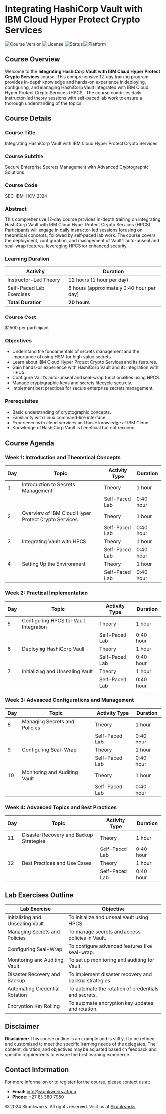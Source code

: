# Integrating HashiCorp Vault with IBM Cloud Hyper Protect Crypto Services

![Course Version](https://img.shields.io/badge/Course%20Version-1.0.0-brightgreen)
![License](https://img.shields.io/badge/License-MIT-blue)
![Status](https://img.shields.io/badge/Status-Under%20Development-yellow)
![Platform](https://img.shields.io/badge/Platform-IBM%20Cloud%20%7C%20HashiCorp%20Vault-lightgrey)

## Course Overview

Welcome to the **Integrating HashiCorp Vault with IBM Cloud Hyper Protect Crypto Services** course. This comprehensive 12-day training program provides in-depth knowledge and hands-on experience in deploying, configuring, and managing HashiCorp Vault integrated with IBM Cloud Hyper Protect Crypto Services (HPCS). The course combines daily instructor-led theory sessions with self-paced lab work to ensure a thorough understanding of the topics.

## Course Details

### Course Title
Integrating HashiCorp Vault with IBM Cloud Hyper Protect Crypto Services

### Course Subtitle
Secure Enterprise Secrets Management with Advanced Cryptographic Solutions

### Course Code
SEC-IBM-HCV-2024

### Abstract
This comprehensive 12-day course provides in-depth training on integrating HashiCorp Vault with IBM Cloud Hyper Protect Crypto Services (HPCS). Participants will engage in daily instructor-led sessions focusing on theoretical concepts, followed by self-paced lab work. The course covers the deployment, configuration, and management of Vault’s auto-unseal and seal-wrap features, leveraging HPCS for enhanced security.

### Learning Duration

| Activity                    | Duration                           |
|-----------------------------|-------------------------------------|
| Instructor-Led Theory       | 12 hours (1 hour per day)          |
| Self-Paced Lab Exercises    | 8 hours (approximately 0:40 hour per day) |
| **Total Duration**          | **20 hours**                       |

### Course Cost
$1500 per participant

### Objectives

- Understand the fundamentals of secrets management and the importance of using HSM for high-value secrets.
- Learn about IBM Cloud Hyper Protect Crypto Services and its features.
- Gain hands-on experience with HashiCorp Vault and its integration with HPCS.
- Configure Vault’s auto-unseal and seal-wrap functionalities using HPCS.
- Manage cryptographic keys and secrets lifecycle securely.
- Implement best practices for secure enterprise secrets management.

### Prerequisites

- Basic understanding of cryptographic concepts.
- Familiarity with Linux command-line interface.
- Experience with cloud services and basic knowledge of IBM Cloud.
- Knowledge of HashiCorp Vault is beneficial but not required.

## Course Agenda

### Week 1: Introduction and Theoretical Concepts

| Day | Topic                                   | Activity Type       | Duration          |
|-----|-----------------------------------------|---------------------|-------------------|
| 1   | Introduction to Secrets Management      | Theory              | 1 hour            |
|     |                                         | Self-Paced Lab      | 0:40 hour         |
| 2   | Overview of IBM Cloud Hyper Protect Crypto Services | Theory | 1 hour |
|     |                                         | Self-Paced Lab      | 0:40 hour         |
| 3   | Integrating Vault with HPCS             | Theory              | 1 hour            |
|     |                                         | Self-Paced Lab      | 0:40 hour         |
| 4   | Setting Up the Environment              | Theory              | 1 hour            |
|     |                                         | Self-Paced Lab      | 0:40 hour         |

### Week 2: Practical Implementation

| Day | Topic                                   | Activity Type       | Duration          |
|-----|-----------------------------------------|---------------------|-------------------|
| 5   | Configuring HPCS for Vault Integration  | Theory              | 1 hour            |
|     |                                         | Self-Paced Lab      | 0:40 hour         |
| 6   | Deploying HashiCorp Vault               | Theory              | 1 hour            |
|     |                                         | Self-Paced Lab      | 0:40 hour         |
| 7   | Initializing and Unsealing Vault        | Theory              | 1 hour            |
|     |                                         | Self-Paced Lab      | 0:40 hour         |

### Week 3: Advanced Configurations and Management

| Day | Topic                                   | Activity Type       | Duration          |
|-----|-----------------------------------------|---------------------|-------------------|
| 8   | Managing Secrets and Policies           | Theory              | 1 hour            |
|     |                                         | Self-Paced Lab      | 0:40 hour         |
| 9   | Configuring Seal-Wrap                   | Theory              | 1 hour            |
|     |                                         | Self-Paced Lab      | 0:40 hour         |
| 10  | Monitoring and Auditing Vault           | Theory              | 1 hour            |
|     |                                         | Self-Paced Lab      | 0:40 hour         |

### Week 4: Advanced Topics and Best Practices

| Day | Topic                                   | Activity Type       | Duration          |
|-----|-----------------------------------------|---------------------|-------------------|
| 11  | Disaster Recovery and Backup Strategies | Theory              | 1 hour            |
|     |                                         | Self-Paced Lab      | 0:40 hour         |
| 12  | Best Practices and Use Cases            | Theory              | 1 hour            |
|     |                                         | Self-Paced Lab      | 0:40 hour         |

## Lab Exercises Outline

| Lab Exercise                        | Objective                                         |
|-------------------------------------|---------------------------------------------------|
| Initializing and Unsealing Vault    | To initialize and unseal Vault using HPCS.        |
| Managing Secrets and Policies       | To manage secrets and access policies in Vault.   |
| Configuring Seal-Wrap               | To configure advanced features like seal-wrap.    |
| Monitoring and Auditing Vault       | To set up monitoring and auditing for Vault.      |
| Disaster Recovery and Backup        | To implement disaster recovery and backup strategies. |
| Automating Credential Rotation      | To automate the rotation of credentials and secrets. |
| Encryption Key Rolling              | To automate encryption key updates and rotation.  |

## Disclaimer

**Disclaimer:** This course outline is an example and is still yet to be refined and customized to meet the specific learning needs of the delegates. The content, duration, and objectives may be adjusted based on feedback and specific requirements to ensure the best learning experience.

## Contact Information

For more information or to register for the course, please contact us at:

- **Email:** info@skunkworks.africa
- **Phone:** +27 83 380 7950

© 2024 Skunkworks. All rights reserved. Visit us at [Skunkworks](https://www.skunkworks.africa/).

